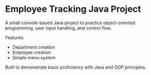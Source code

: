 # Employee Tracking Java Project

A small console-based Java project to practice object-oriented programming, user input handling, and control flow.

Features:
- Department creation
- Employee creation
- Simple menu system

Built to demonstrate basic proficiency with Java and OOP principles.
